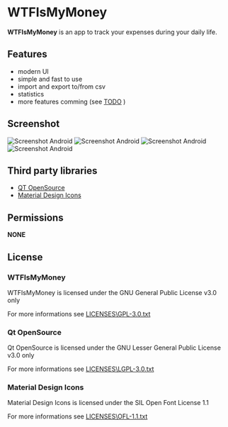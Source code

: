 WTFIsMyMoney
============
**WTFIsMyMoney** is an app to track your expenses during your daily life.

## Features
 
+ modern UI
+ simple and fast to use
+ import and export to/from csv
+ statistics
+ more features comming (see [TODO](https://github.com/paul70078/WTFIsMyMoney/blob/master/TODO.md) )

## Screenshot
![Screenshot Android](https://github.com/paul70078/WTFIsMyMoney/blob/master/screenshots/main.png "main window")
![Screenshot Android](https://github.com/paul70078/WTFIsMyMoney/blob/master/screenshots/new.png "new-entry window")
![Screenshot Android](https://github.com/paul70078/WTFIsMyMoney/blob/master/screenshots/stats-1.png "statistic window")
![Screenshot Android](https://github.com/paul70078/WTFIsMyMoney/blob/master/screenshots/stats-2.png "statistic window")

## Third party libraries
* [QT OpenSource](https://www.qt.io/)
* [Material Design Icons](https://materialdesignicons.com/)

## Permissions
**NONE**

## License

### WTFIsMyMoney
WTFIsMyMoney is licensed under the GNU General Public License v3.0 only

For more informations see [LICENSES\GPL-3.0.txt](https://github.com/paul70078/WTFIsMyMoney/blob/master/LICENSES/GPL-3.0.txt)

### Qt OpenSource
Qt OpenSource is licensed under the GNU Lesser General Public License v3.0 only

For more informations see [LICENSES\LGPL-3.0.txt](https://github.com/paul70078/WTFIsMyMoney/blob/master/LICENSES/LGPL-3.0.txt)

### Material Design Icons
Material Design Icons is licensed under the SIL Open Font License 1.1

For more informations see [LICENSES\OFL-1.1.txt](https://github.com/paul70078/WTFIsMyMoney/blob/master/LICENSES/OFL-1.1.txt)
